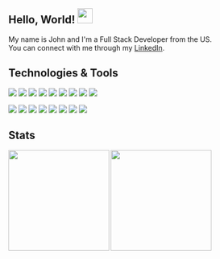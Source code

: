 ## Hello, World! <img src="https://raw.githubusercontent.com/MartinHeinz/MartinHeinz/master/wave.gif" width="30px">

My name is John and I'm a Full Stack Developer from the US. <br>
You can connect with me through my [LinkedIn](https://www.linkedin.com/in/johnmarionsanchez/). <br>

## Technologies & Tools
![](https://img.shields.io/static/v1?message=Git&logo=git&labelColor=5c5c5c&color=2a6fad&logoColor=white&label=%20)
![](https://img.shields.io/static/v1?message=HTML&logo=html5&labelColor=5c5c5c&color=2a6fad&logoColor=white&label=%20)
![](https://img.shields.io/static/v1?message=CSS&logo=css3&labelColor=5c5c5c&color=2a6fad&logoColor=white&label=%20)
![](https://img.shields.io/static/v1?message=SASS&logo=sass&labelColor=5c5c5c&color=2a6fad&logoColor=white&label=%20)
![](https://img.shields.io/static/v1?message=TailwindCSS&logo=tailwindcss&labelColor=5c5c5c&color=2a6fad&logoColor=white&label=%20)
![](https://img.shields.io/static/v1?message=JavaScript&logo=javascript&labelColor=5c5c5c&color=2a6fad&logoColor=white&label=%20)
![](https://img.shields.io/static/v1?message=TypeScript&logo=typescript&labelColor=5c5c5c&color=2a6fad&logoColor=white&label=%20)
![](https://img.shields.io/static/v1?message=Redux&logo=redux&labelColor=5c5c5c&color=2a6fad&logoColor=white&label=%20)
![](https://img.shields.io/static/v1?message=React&logo=react&labelColor=5c5c5c&color=2a6fad&logoColor=white&label=%20)

![](https://img.shields.io/static/v1?message=Node&logo=node.js&labelColor=5c5c5c&color=2a6fad&logoColor=white&label=%20)
![](https://img.shields.io/static/v1?message=Express&logo=express&labelColor=5c5c5c&color=2a6fad&logoColor=white&label=%20)
![](https://img.shields.io/static/v1?message=MongoDB&logo=mongodb&labelColor=5c5c5c&color=2a6fad&logoColor=white&label=%20)
![](https://img.shields.io/static/v1?message=PostgreSQL&logo=postgresql&labelColor=5c5c5c&color=2a6fad&logoColor=white&label=%20)
![](https://img.shields.io/static/v1?message=GraphQL&logo=graphql&labelColor=5c5c5c&color=2a6fad&logoColor=white&label=%20)
![](https://img.shields.io/static/v1?message=Jest&logo=jest&labelColor=5c5c5c&color=2a6fad&logoColor=white&label=%20)
![](https://img.shields.io/static/v1?message=Mocha&logo=mocha&labelColor=5c5c5c&color=2a6fad&logoColor=white&label=%20)
![](https://img.shields.io/static/v1?message=VSCode&logo=visualstudiocode&labelColor=5c5c5c&color=2a6fad&logoColor=white&label=%20)

## Stats
<img align="left" height="200" src="https://github-readme-stats.vercel.app/api?username=johnmarion1126&show_icons=true&theme=prussian"/>
<img height="200" align="center" src="https://github-readme-stats.vercel.app/api/top-langs/?username=johnmarion1126&hide=html&langs_count=3&theme=prussian" />
